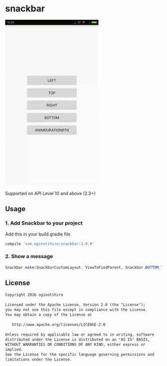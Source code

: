 # snackbar
![snackbar](screenshots/sample.gif) 

Supported on API Level 10 and above (2.3+)

## Usage

### 1. Add Snackbar to your project
Add this in your build.gradle file

```gradle
compile 'com.oginotihiro:snackbar:1.0.0'
```

### 2. Show a message
```java
Snackbar.make(SnackbarCustomLayout, ViewToFindParent, Snackbar.BOTTOM_TOP, Snackbar.LENGTH_SHORT).show();
```

## License

    Copyright 2016 oginotihiro

    Licensed under the Apache License, Version 2.0 (the "License");
    you may not use this file except in compliance with the License.
    You may obtain a copy of the License at

       http://www.apache.org/licenses/LICENSE-2.0

    Unless required by applicable law or agreed to in writing, software
    distributed under the License is distributed on an "AS IS" BASIS,
    WITHOUT WARRANTIES OR CONDITIONS OF ANY KIND, either express or implied.
    See the License for the specific language governing permissions and
    limitations under the License.
